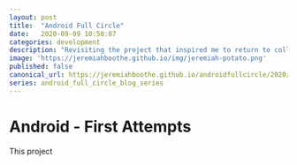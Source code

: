 ```yaml
---
layout: post
title:  "Android Full Circle"
date:   2020-09-09 10:50:07
categories: development
description: "Revisiting the project that inspired me to return to college after 20 years, and earn my Computer Science Degree"
image: 'https://jeremiahboothe.github.io/img/jeremiah-potato.png'
published: false
canonical_url: https://jeremiahboothe.github.io/androidfullcircle/2020/09/09/android_full_circle_start.html
series: android_full_circle_blog_series
---
```


# Android - First Attempts
This project
